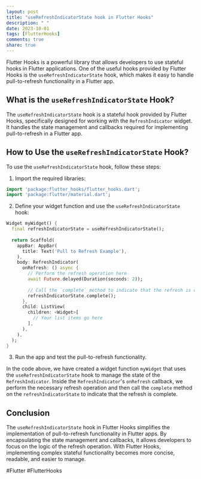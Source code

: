 ```yaml
---
layout: post
title: "useRefreshIndicatorState hook in Flutter Hooks"
description: " "
date: 2023-10-01
tags: [FlutterHooks]
comments: true
share: true
---
```


Flutter Hooks is a powerful library that allows developers to use stateful hooks in Flutter applications. One of the useful hooks provided by Flutter Hooks is the `useRefreshIndicatorState` hook, which makes it easy to handle pull-to-refresh functionality in a Flutter app.

## What is the `useRefreshIndicatorState` Hook?

The `useRefreshIndicatorState` hook is a stateful hook provided by Flutter Hooks, specifically designed for working with the `RefreshIndicator` widget. It handles the state management and callbacks required for implementing pull-to-refresh in a Flutter app.

## How to Use the `useRefreshIndicatorState` Hook?

To use the `useRefreshIndicatorState` hook, follow these steps:

1. Import the required libraries:

```dart
import 'package:flutter_hooks/flutter_hooks.dart';
import 'package:flutter/material.dart';
```

2. Define your widget function and use the `useRefreshIndicatorState` hook:

```dart
Widget myWidget() {
  final refreshIndicatorState = useRefreshIndicatorState();
  
  return Scaffold(
    appBar: AppBar(
      title: Text('Pull to Refresh Example'),
    ),
    body: RefreshIndicator(
      onRefresh: () async {
        // Perform the refresh operation here
        await Future.delayed(Duration(seconds: 2));
        
        // Call the `complete` method to indicate that the refresh is complete
        refreshIndicatorState.complete();
      },
      child: ListView(
        children: <Widget>[
          // Your list items go here
        ],
      ),
    ),
  );
}
```

3. Run the app and test the pull-to-refresh functionality.

In the code above, we have created a widget function `myWidget` that uses the `useRefreshIndicatorState` hook to manage the state of the `RefreshIndicator`. Inside the `RefreshIndicator`'s `onRefresh` callback, we perform the necessary refresh operation and then call the `complete` method on the `refreshIndicatorState` to indicate that the refresh is complete.

## Conclusion

The `useRefreshIndicatorState` hook in Flutter Hooks simplifies the implementation of pull-to-refresh functionality in Flutter apps. By encapsulating the state management and callbacks, it allows developers to focus on the logic of the refresh operation. With Flutter Hooks, implementing complex stateful functionality becomes more concise, readable, and easier to manage.

#Flutter #FlutterHooks
